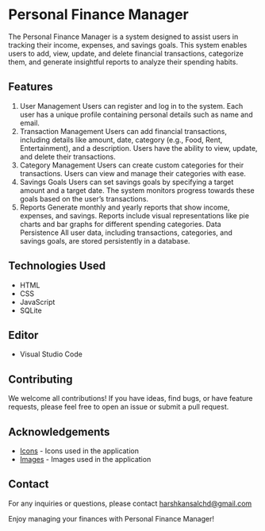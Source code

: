 # Personal Finance Manager

The Personal Finance Manager is a system designed to assist users in tracking their income, expenses, and savings goals. This system enables users to add, view, update, and delete financial transactions, categorize them, and generate insightful reports to analyze their spending habits.

## Features

1. User Management
Users can register and log in to the system.
Each user has a unique profile containing personal details such as name and email.
2. Transaction Management
Users can add financial transactions, including details like amount, date, category (e.g., Food, Rent, Entertainment), and a description.
Users have the ability to view, update, and delete their transactions.
3. Category Management
Users can create custom categories for their transactions.
Users can view and manage their categories with ease.
4. Savings Goals
Users can set savings goals by specifying a target amount and a target date.
The system monitors progress towards these goals based on the user’s transactions.
5. Reports
Generate monthly and yearly reports that show income, expenses, and savings.
Reports include visual representations like pie charts and bar graphs for different spending categories.
Data Persistence
All user data, including transactions, categories, and savings goals, are stored persistently in a database.


## Technologies Used

- HTML
- CSS
- JavaScript
- SQLite

## Editor 

- Visual Studio Code

## Contributing

We welcome all contributions! If you have ideas, find bugs, or have feature requests, please feel free to open an issue or submit a pull request.


## Acknowledgements

- [Icons](https://Vecteezy.com/) - Icons used in the application
- [Images](https://Shutterrstock.com/) - Images used in the application

## Contact

For any inquiries or questions, please contact harshkansalchd@gmail.com

Enjoy managing your finances with Personal Finance Manager!
